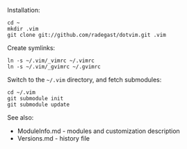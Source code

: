 Installation:

    cd ~
    mkdir .vim
    git clone git://github.com/radegast/dotvim.git .vim

Create symlinks:

    ln -s ~/.vim/_vimrc ~/.vimrc
    ln -s ~/.vim/_gvimrc ~/.gvimrc

Switch to the `~/.vim` directory, and fetch submodules:

    cd ~/.vim
    git submodule init
    git submodule update

See also:

* ModuleInfo.md - modules and customization description
* Versions.md - history file
